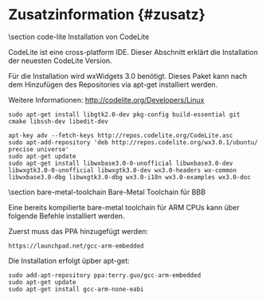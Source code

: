 Zusatzinformation {#zusatz}
===

\section code-lite Installation von CodeLite

CodeLite ist eine cross-platform IDE. Dieser Abschnitt erklärt die Installation der neuesten CodeLite Version.

Für die Installation wird wxWidgets 3.0 benötigt. Dieses Paket kann nach dem Hinzufügen des Repositories via apt-get installiert werden.

Weitere Informationen: ​http://codelite.org/Developers/Linux

~~~
sudo apt-get install libgtk2.0-dev pkg-config build-essential git cmake libssh-dev libedit-dev

apt-key adv --fetch-keys http://repos.codelite.org/CodeLite.asc
sudo apt-add-repository 'deb http://repos.codelite.org/wx3.0.1/ubuntu/ precise universe'
sudo apt-get update
sudo apt-get install libwxbase3.0-0-unofficial libwxbase3.0-dev libwxgtk3.0-0-unofficial libwxgtk3.0-dev wx3.0-headers wx-common libwxbase3.0-dbg libwxgtk3.0-dbg wx3.0-i18n wx3.0-examples wx3.0-doc
~~~

\section bare-metal-toolchain Bare-Metal Toolchain für BBB

Eine bereits kompilierte bare-metal toolchain für ARM CPUs kann über folgende Befehle installiert werden.

Zuerst muss das PPA hinzugefügt werden:

~~~
https://launchpad.net/gcc-arm-embedded
~~~

Die Installation erfolgt üpber apt-get:

~~~
sudo add-apt-repository ppa:terry.guo/gcc-arm-embedded
sudo apt-get update
sudo apt-get install gcc-arm-none-eabi
~~~